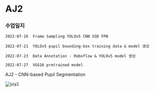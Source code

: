 # AJ2

### 수업일지

    2022-07-16  Frame Sampling YOLOv5 CNN SSD FPN
    
    2022-07-21  YOLOv5 pupil bounding-box training data & model 생성

    2022-07-23  Data Annotation - Roboflow & YOLOv5 model 생성
    
    2022-07-27  VGG16 pretrained model


AJ2 - CNN-based Pupil Segmentation


![iris1](https://user-images.githubusercontent.com/54794815/176991780-125f3edd-de7f-415c-8094-0132310aecab.png)
